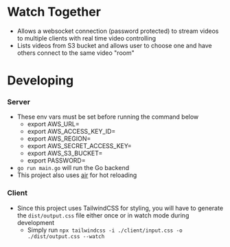 # Watch Together

-   Allows a websocket connection (password protected) to stream videos to multiple clients with real time video controlling
-   Lists videos from S3 bucket and allows user to choose one and have others connect to the same video "room"

# Developing

### Server

-   These env vars must be set before running the command below
    -   export AWS_URL=
    -   export AWS_ACCESS_KEY_ID=
    -   export AWS_REGION=
    -   export AWS_SECRET_ACCESS_KEY=
    -   export AWS_S3_BUCKET=
    -   export PASSWORD=
-   `go run main.go` will run the Go backend
-   This project also uses [air](https://github.com/air-verse/air) for hot reloading

### Client

-   Since this project uses TailwindCSS for styling, you will have to generate the `dist/output.css` file either once or in watch mode during development
    -   Simply run `npx tailwindcss -i ./client/input.css -o ./dist/output.css --watch`
